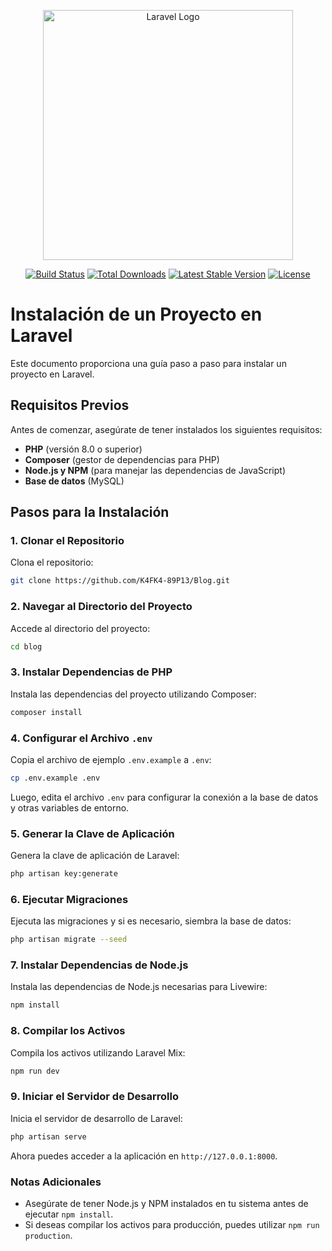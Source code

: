 <p align="center"><a href="https://laravel.com" target="_blank"><img src="https://raw.githubusercontent.com/laravel/art/master/logo-lockup/5%20SVG/2%20CMYK/1%20Full%20Color/laravel-logolockup-cmyk-red.svg" width="400" alt="Laravel Logo"></a></p>

<p align="center">
<a href="https://github.com/laravel/framework/actions"><img src="https://github.com/laravel/framework/workflows/tests/badge.svg" alt="Build Status"></a>
<a href="https://packagist.org/packages/laravel/framework"><img src="https://img.shields.io/packagist/dt/laravel/framework" alt="Total Downloads"></a>
<a href="https://packagist.org/packages/laravel/framework"><img src="https://img.shields.io/packagist/v/laravel/framework" alt="Latest Stable Version"></a>
<a href="https://packagist.org/packages/laravel/framework"><img src="https://img.shields.io/packagist/l/laravel/framework" alt="License"></a>
</p>

# Instalación de un Proyecto en Laravel

Este documento proporciona una guía paso a paso para instalar un proyecto en Laravel.

## Requisitos Previos

Antes de comenzar, asegúrate de tener instalados los siguientes requisitos:

- **PHP** (versión 8.0 o superior)
- **Composer** (gestor de dependencias para PHP)
- **Node.js y NPM** (para manejar las dependencias de JavaScript)
- **Base de datos** (MySQL)

## Pasos para la Instalación

### 1. Clonar el Repositorio

Clona el repositorio:

```bash
git clone https://github.com/K4FK4-89P13/Blog.git
```

### 2. Navegar al Directorio del Proyecto

Accede al directorio del proyecto:

```bash
cd blog
```

### 3. Instalar Dependencias de PHP

Instala las dependencias del proyecto utilizando Composer:

```bash
composer install
```

### 4. Configurar el Archivo `.env`

Copia el archivo de ejemplo `.env.example` a `.env`:

```bash
cp .env.example .env
```

Luego, edita el archivo `.env` para configurar la conexión a la base de datos y otras variables de entorno.

### 5. Generar la Clave de Aplicación

Genera la clave de aplicación de Laravel:

```bash
php artisan key:generate
```

### 6. Ejecutar Migraciones

Ejecuta las migraciones y si es necesario, siembra la base de datos:

```bash
php artisan migrate --seed
```

### 7. Instalar Dependencias de Node.js

Instala las dependencias de Node.js necesarias para Livewire:

```bash
npm install
```

### 8. Compilar los Activos

Compila los activos utilizando Laravel Mix:

```bash
npm run dev
```

### 9. Iniciar el Servidor de Desarrollo

Inicia el servidor de desarrollo de Laravel:

```bash
php artisan serve
```

Ahora puedes acceder a la aplicación en `http://127.0.0.1:8000`.

### Notas Adicionales
- Asegúrate de tener Node.js y NPM instalados en tu sistema antes de ejecutar `npm install`.
- Si deseas compilar los activos para producción, puedes utilizar `npm run production`.
